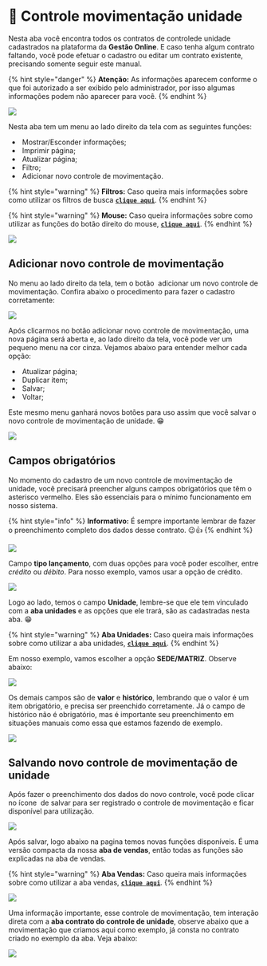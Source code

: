 # 🔂 Controle movimentação unidade

Nesta aba você encontra todos os contratos de controlede unidade cadastrados na plataforma da **Gestão Online**. E caso tenha algum contrato faltando, você pode efetuar o cadastro ou editar um contrato existente, precisando somente seguir este manual.

{% hint style="danger" %}
**Atenção:** As informações aparecem conforme o que foi autorizado a ser exibido pelo administrador, por isso algumas informações podem não aparecer para você.
{% endhint %}

![](/erp-v2/assets/funcionalidades/controle_unidades/aba_ctrl_movimentacao.gif)

Nesta aba tem um menu ao lado direito da tela com as seguintes funções:

- <img src="/erp-v2/assets/icon_exibir.png" alt="" data-size="line"> Mostrar/Esconder informações;
- <img src="/erp-v2/assets/icon_imprimir.png" alt="" data-size="line"> Imprimir página;
- <img src="/erp-v2/assets/icon_atualizar.png" alt="" data-size="line"> Atualizar página;
- <img src="/erp-v2/assets/icon_filtro.png" alt="" data-size="line"> Filtro;
- <img src="/erp-v2/assets/icon_add.png" alt="" data-size="line"> Adicionar novo controle de movimentação.

{% hint style="warning" %}
**Filtros:** Caso queira mais informações sobre como utilizar os filtros de busca [**`clique aqui`**](/erp-v2/primeiro_acesso/filtros.md).
{% endhint %}

{% hint style="warning" %}
**Mouse:** Caso queira informações sobre como utilizar as funções do botão direito do mouse, [**`clique aqui`**](https://docs.gestao.plus/erp-v2/primeiro_acesso/atalhos_internos#menu-botao-direito-do-mouse).
{% endhint %}

![](/erp-v2/assets/funcionalidades/controle_unidades/aba_ctrl_movimentacao_menu.png)

## Adicionar novo controle de movimentação

No menu ao lado direito da tela, tem o botão <img src="/erp-v2/assets/icon_add.png" alt="" data-size="line"> adicionar um novo controle de movimentação. Confira abaixo o procedimento para fazer o cadastro corretamente:

![](/erp-v2/assets/funcionalidades/controle_unidades/aba_ctrl_movimentacao_add.png)

Após clicarmos no botão adicionar novo controle de movimentação, uma nova página será aberta e, ao lado direito da tela, você pode ver um pequeno menu na cor cinza. Vejamos abaixo para entender melhor cada opção:

- <img src="/erp-v2/assets/icon_atualizar.png" alt="" data-size="line"> Atualizar página;   
- <img src="/erp-v2/assets/icon_duplicar.png" alt="" data-size="line"> Duplicar item;
- <img src="/erp-v2/assets/icon_salvar.png" alt="" data-size="line"> Salvar;
- <img src="/erp-v2/assets/icon_voltar.png" alt="" data-size="line"> Voltar;

Este mesmo menu ganhará novos botões para uso assim que você salvar o novo controle de movimentação de unidade. 😁

![](/erp-v2/assets/funcionalidades/controle_unidades/aba_contrato_add_menu.png)

## Campos obrigatórios

No momento do cadastro de um novo controle de movimentação de unidade, você precisará preencher alguns campos obrigatórios que têm o asterisco vermelho. Eles são essenciais para o mínimo funcionamento em nosso sistema.

{% hint style="info" %}
**Informativo:** É sempre importante lembrar de fazer o preenchimento completo dos dados desse contrato. 😉👍
{% endhint %}

![](/erp-v2/assets/funcionalidades/controle_unidades/aba_ctrl_movimentacao_add_controle.png)

Campo **tipo lançamento**, com duas opções para você poder escolher, entre *crédito* ou *débito*. Para nosso exemplo, vamos usar a opção de crédito.

![](/erp-v2/assets/funcionalidades/controle_unidades/aba_ctrl_movimentacao_add_campo_lancamento.png)

Logo ao lado, temos o campo **Unidade**, lembre-se que ele tem vinculado com a **aba unidades** e as opções que ele trará, são as cadastradas nesta aba. 😁

{% hint style="warning" %}
**Aba Unidades:** Caso queira mais informações sobre como utilizar a aba unidades, [**`clique aqui`**](/erp-v2/funcionalidades/unidades_locais_estoque/unidades_lojas.md).
{% endhint %}

Em nosso exemplo, vamos escolher a opção **SEDE/MATRIZ**. Observe abaixo:

![](/erp-v2/assets/funcionalidades/controle_unidades/aba_contrato_add_campo_unidade.gif)

Os demais campos são de **valor** e **histórico**, lembrando que o valor é um item obrigatório, e precisa ser preenchido corretamente. Já o campo de histórico não é obrigatório, mas é importante seu preenchimento em situações manuais como essa que estamos fazendo de exemplo.

![](/erp-v2/assets/funcionalidades/controle_unidades/aba_contrato_add_campo_valor_historico.png)

## Salvando novo controle de movimentação de unidade

Após fazer o preenchimento dos dados do novo controle, você pode clicar no ícone <img src="/erp-v2/assets/icon_salvar.png" alt="" data-size="line"> de salvar para ser registrado o controle de movimentação e ficar disponível para utilização.

![](/erp-v2/assets/funcionalidades/controle_unidades/aba_contrato_add_salvar.gif)

Após salvar, logo abaixo na pagina temos novas funções disponíveis. É uma versão compacta da nossa **aba de vendas**, então todas as funções são explicadas na aba de vendas.

{% hint style="warning" %}
**Aba Vendas:** Caso queira mais informações sobre como utilizar a aba vendas, [**`clique aqui`**](/erp-v2/funcionalidades/comercial/vendas.md).
{% endhint %}

![](/erp-v2/assets/funcionalidades/controle_unidades/aba_contrato_add_depois_salvar.png)

Uma informação importante, esse controle de movimentação, tem interação direta com a **aba contrato do controle de unidade**, observe abaixo que a movimentação que criamos aqui como exemplo, já consta no contrato criado no exemplo da aba. Veja abaixo:

![](/erp-v2/assets/funcionalidades/controle_unidades/aba_contrato_aba_movimentacao.gif)

<br>

<br>